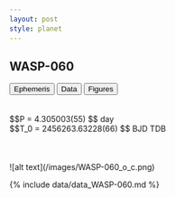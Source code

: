 ```yaml
---
layout: post
style: planet
---
```

<script src="../js/planets.js"></script>

## WASP-060

<!-- Tab links -->
<div class="tab">
<button class="tablinks" onclick="openCity(event, 'Ephemeris')">Ephemeris</button>
<button class="tablinks" onclick="openCity(event, 'Data')">Data</button>
<button class="tablinks" onclick="openCity(event, 'Figures')">Figures</button>
</div>

<!-- Tab content -->
<div id="Ephemeris" class="tabcontent" markdown="1">
<br/><br/>
$$P = 4.305003(55) $$ day <br/>
$$T_0 = 2456263.63228(66) $$ BJD TDB
<br/><br/>
<br/><br/>
![alt text](/images/WASP-060_o_c.png)
</div>


<div id="Data" class="tabcontent" markdown="1">

{% include data/data_WASP-060.md %}

</div>
